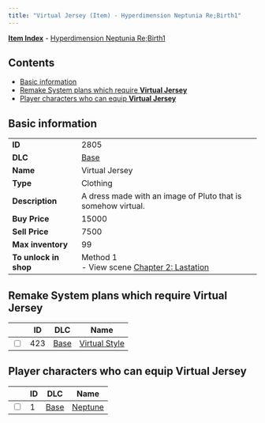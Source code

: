 ```yaml
---
title: "Virtual Jersey (Item) - Hyperdimension Neptunia Re;Birth1"
---
```


[**Item Index**](/neptunia/rb1/item/index.html) - [Hyperdimension Neptunia Re;Birth1](/neptunia/rb1)

## Contents

- [Basic information](#basic-information)
- [Remake System plans which require **Virtual Jersey**](#remake-system-plans-which-require-virtual-jersey)
- [Player characters who can equip **Virtual Jersey**](#player-characters-who-can-equip-virtual-jersey)

## Basic information

|   |   |
| -- | -- |
| **ID** | 2805 |
| **DLC** | [Base](/neptunia/rb1/dlc/1-base.html) |
| **Name** | Virtual Jersey |
| **Type** | Clothing |
| **Description** | A dress made with an image of Pluto that is somehow virtual. |
| **Buy Price** | 15000 |
| **Sell Price** | 7500 |
| **Max inventory** | 99 |
| **To unlock in shop** | Method 1<br />- View scene [Chapter 2: Lastation](/neptunia/rb1/scene/1-202-chapter-2-lastation.html) |


## Remake System plans which require **Virtual Jersey**

|    | ID | DLC | Name |
| -- | -- | --- | ---- |
| <input type="checkbox" id="rb1-quest-1-423" class="trackbox" /> | 423 | [Base](/neptunia/rb1/dlc/1-base.html) | [Virtual Style](/neptunia/rb1/quest/1-423-virtual-style.html) |


## Player characters who can equip **Virtual Jersey**

|    | ID | DLC | Name |
| -- | -- | --- | ---- |
| <input type="checkbox" id="rb1-player-1-1" class="trackbox" /> | 1 | [Base](/neptunia/rb1/dlc/1-base.html) | [Neptune](/neptunia/rb1/player/1-1-neptune.html) |
